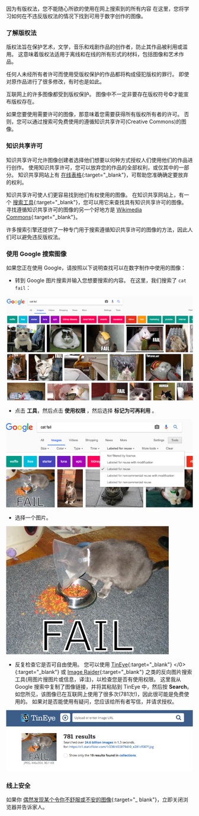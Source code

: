 因为有版权法，您不能随心所欲的使用在网上搜索到的所有内容 在这里，您将学习如何在不违反版权法的情况下找到可用于数字创作的图像。

### 了解版权法

版权法旨在保护艺术，文学，音乐和戏剧作品的创作者，防止其作品被利用或滥用。 这意味着版权法适用于离线和在线的所有形式的材料，包括图像和艺术作品。

任何人未经所有者许可而使用受版权保护的作品都将构成侵犯版权的罪行。 即使对原作品进行了很多修改，有时也是如此。

互联网上的许多图像都受到版权保护。 图像中不一定非要存在版权符号©才能宣布版权存在。

如果您要使用需要许可的图像，那意味着您需要获得所有版权所有者的许可。 否则，您可以通过搜索可免费使用的遵循知识共享许可(Creative Commons)的图像。

### 知识共享许可

知识共享许可允许图像创建者选择他们想要以何种方式授权人们使用他们的作品进行创作。 使用知识共享许可，您可以放弃您的作品的全部权利，或仅其中的一部分。 知识共享网站上有 [在线表格](https://creativecommons.org/){:target="_blank"}，可帮助您准确确定要放弃的权利。

知识共享许可使人们更容易找到他们有权使用的图像。 在知识共享网站上，有一个 [搜索工具](https://creativecommons.org/){:target="_blank"}，您可以用它来查找具有知识共享许可的图像。 寻找遵循知识共享许可的图像的另一个好地方是 [Wikimedia Commons](https://commons.wikimedia.org/wiki/Main_Page){:target="_blank"}。

许多搜索引擎还提供了一种专门用于搜索遵循知识共享许可的图像的方法，因此人们可以避免违反版权法。

### 使用 Google 搜索图像

如果您正在使用 Google，请按照以下说明查找可以在数字制作中使用的图像：

+ 转到 Google 图片搜索并输入您想要搜索的内容。 在这里，我们搜索了 `cat fail`：

![Cat Fail 搜索](images/catfailsearch.png)

+ 点击 **工具**，然后点击 **使用权限** ，然后选择 **标记为可再利用** 。

![标记为可再利用](images/labeledforreuse.png)

+ 选择一个图片。

![Cat Fail](images/catfail.png)

+ 反复检查它是否可自由使用。 您可以使用 [TinEye](https://www.tineye.com/){:target="_blank"} </0>{:target="_blank"} 或 [Image Raider](https://www.imageraider.com/){:target="_blank"} 之类的反向图片搜索工具(用图片搜图片或信息，译注)，以检查您是否有使用权限。 这里我从 Google 搜索中复制了图像链接，并将其粘贴到 TinEye 中，然后按 **Search**。 如您所见，该图像已在互联网上使用了很多次(781次!)，因此很可能是免费使用的。 如果对是否能使用有疑问，您应该给所有者写信，并请求授权。

![反向搜索](images/reversesearch.png)

### 线上安全

如果你 [偶然发现某个令你不舒服或不安的图像](https://www.thinkuknow.co.uk/11_13/Need-advice/Things-you-see-online/){:target="_ blank"}，立即关闭浏览器并告诉家人。